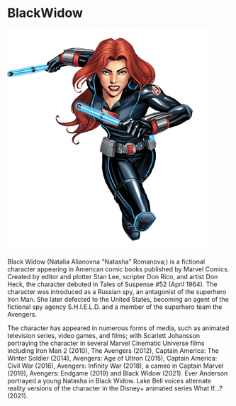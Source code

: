 # BlackWidow
![blackwidow should be here](..\static\images\blackwidow.png)

Black Widow (Natalia Alianovna "Natasha" Romanova;) is a fictional character appearing in American comic books published by Marvel Comics. Created by editor and plotter Stan Lee, scripter Don Rico, and artist Don Heck, the character debuted in Tales of Suspense #52 (April 1964). The character was introduced as a Russian spy, an antagonist of the superhero Iron Man. She later defected to the United States, becoming an agent of the fictional spy agency S.H.I.E.L.D. and a member of the superhero team the Avengers.

The character has appeared in numerous forms of media, such as animated television series, video games, and films; with Scarlett Johansson portraying the character in several Marvel Cinematic Universe films including Iron Man 2 (2010), The Avengers (2012), Captain America: The Winter Soldier (2014), Avengers: Age of Ultron (2015), Captain America: Civil War (2016), Avengers: Infinity War (2018), a cameo in Captain Marvel (2019), Avengers: Endgame (2019) and Black Widow (2021). Ever Anderson portrayed a young Natasha in Black Widow. Lake Bell voices alternate reality versions of the character in the Disney+ animated series What If...? (2021).
